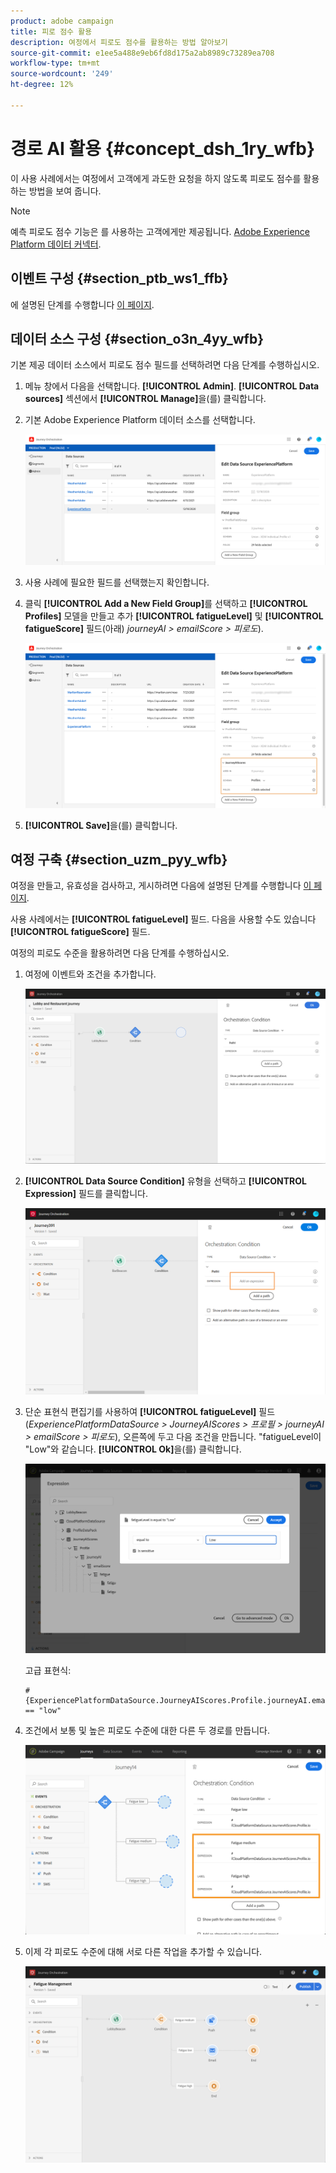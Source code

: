 ```yaml
---
product: adobe campaign
title: 피로 점수 활용
description: 여정에서 피로도 점수를 활용하는 방법 알아보기
source-git-commit: e1ee5a488e9eb6fd8d175a2ab8989c73289ea708
workflow-type: tm+mt
source-wordcount: '249'
ht-degree: 12%

---
```



# 경로 AI 활용 {#concept_dsh_1ry_wfb}

이 사용 사례에서는 여정에서 고객에게 과도한 요청을 하지 않도록 피로도 점수를 활용하는 방법을 보여 줍니다.

>[!NOTE]
>
>예측 피로도 점수 기능은 를 사용하는 고객에게만 제공됩니다. [Adobe Experience Platform 데이터 커넥터](https://experienceleague.adobe.com/docs/campaign-standard/using/integrating-with-adobe-cloud/adobe-experience-platform/data-connector/aep-about-data-connector.html).

## 이벤트 구성 {#section_ptb_ws1_ffb}

에 설명된 단계를 수행합니다 [이 페이지](../event/about-events.md).

## 데이터 소스 구성 {#section_o3n_4yy_wfb}

기본 제공 데이터 소스에서 피로도 점수 필드를 선택하려면 다음 단계를 수행하십시오.

1. 메뉴 창에서 다음을 선택합니다. **[!UICONTROL Admin]**. **[!UICONTROL Data sources]** 섹션에서 **[!UICONTROL Manage]**&#x200B;을(를) 클릭합니다.
1. 기본 Adobe Experience Platform 데이터 소스를 선택합니다.

   ![](../assets/journey23.png)

1. 사용 사례에 필요한 필드를 선택했는지 확인합니다.
1. 클릭 **[!UICONTROL Add a New Field Group]**&#x200B;를 선택하고 **[!UICONTROL Profiles]** 모델을 만들고 추가 **[!UICONTROL fatigueLevel]** 및 **[!UICONTROL fatigueScore]** 필드(아래) _journeyAI > emailScore > 피로도_).

   ![](../assets/journeyuc3_1.png)

1. **[!UICONTROL Save]**&#x200B;을(를) 클릭합니다.

## 여정 구축 {#section_uzm_pyy_wfb}

여정을 만들고, 유효성을 검사하고, 게시하려면 다음에 설명된 단계를 수행합니다 [이 페이지](../building-journeys/journey.md).

사용 사례에서는 **[!UICONTROL fatigueLevel]** 필드. 다음을 사용할 수도 있습니다 **[!UICONTROL fatigueScore]** 필드.

여정의 피로도 수준을 활용하려면 다음 단계를 수행하십시오.

1. 여정에 이벤트와 조건을 추가합니다.

   ![](../assets/journeyuc2_14.png)

1. **[!UICONTROL Data Source Condition]** 유형을 선택하고 **[!UICONTROL Expression]** 필드를 클릭합니다. 

   ![](../assets/journeyuc3_2.png)

1. 단순 표현식 편집기를 사용하여 **[!UICONTROL fatigueLevel]** 필드 (_ExperiencePlatformDataSource > JourneyAIScores > 프로필 > journeyAI > emailScore > 피로도_), 오른쪽에 두고 다음 조건을 만듭니다. &quot;fatigueLevel이 &quot;Low&quot;와 같습니다. **[!UICONTROL Ok]**&#x200B;을(를) 클릭합니다.

   ![](../assets/journeyuc3_3.png)

   고급 표현식:

   ```
   #{ExperiencePlatformDataSource.JourneyAIScores.Profile.journeyAI.emailScore.fatigue.fatigueLevel} == "low"
   ```

1. 조건에서 보통 및 높은 피로도 수준에 대한 다른 두 경로를 만듭니다.

   ![](../assets/journeyuc3_4.png)

1. 이제 각 피로도 수준에 대해 서로 다른 작업을 추가할 수 있습니다.

   ![](../assets/journeyuc3_5.png)
